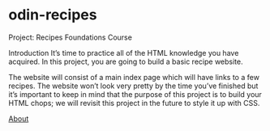 # odin-recipes


Project: Recipes
Foundations Course

Introduction
It’s time to practice all of the HTML knowledge you have acquired. In this project, you are going to build a basic recipe website.

The website will consist of a main index page which will have links to a few recipes. The website won’t look very pretty by the time you’ve finished but it’s important to keep in mind that the purpose of this project is to build your HTML chops; we will revisit this project in the future to style it up with CSS.

<a href="content/about.html">About</a>
